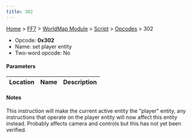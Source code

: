 ```yaml
---
title: 302
---
```


[Home](../../../../index.md) > [FF7](../../../../FF7.md) > [WorldMap Module](../../../WorldMap_Module.md) > [Script](../../Script.md) > [Opcodes](../Opcodes.md) > 302

-   Opcode: **0x302**
-   Name: set player entity
-   Two-word opcode: No

#### Parameters

| Location | Name | Description |
|:--------:|:----:|:-----------:|

#### Notes

This instruction will make the current active entity the "player" entity, any instructions that operate on the player entity will now affect this entity instead. Probably affects camera and controls but this has not yet been verified.
